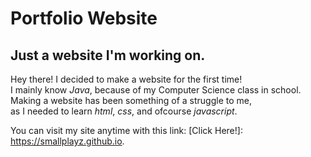 # Portfolio Website
## Just a website I'm working on.

Hey there! I decided to make a website for the first time!  
I mainly know *Java*, because of my Computer Science class in school.  
Making a website has been something of a struggle to me,  
as I needed to learn *html*, *css*, and ofcourse *javascript*.  

You can visit my site anytime with this link:
[Click Here!]: https://smallplayz.github.io.
